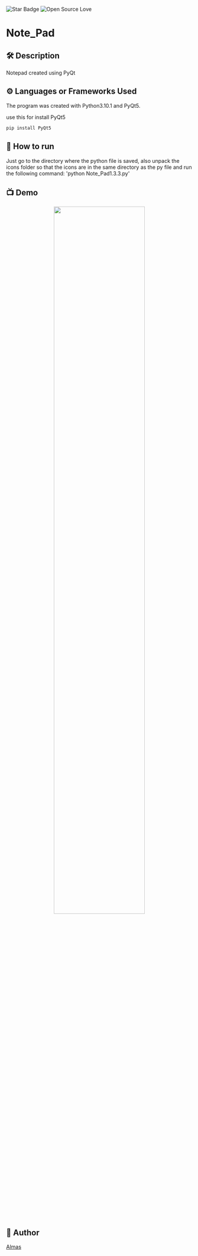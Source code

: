 <!--Please do not remove this part-->
![Star Badge](https://img.shields.io/static/v1?label=%F0%9F%8C%9F&message=If%20Useful&style=style=flat&color=BC4E99)
![Open Source Love](https://badges.frapsoft.com/os/v1/open-source.svg?v=103)

# Note_Pad



<!--An image is an illustration for your project, the tip here is using your sense of humour as much as you can :D 

You can copy paste my markdown photo insert as following:
<p align="center">
<img src="your-source-is-here" width=40% height=40%>
-->

## 🛠️ Description
<!--Remove the below lines and add yours -->
Notepad created using PyQt

## ⚙️ Languages or Frameworks Used
<!--Remove the below lines and add yours -->
The program was created with Python3.10.1 and PyQt5.

use this for install PyQt5
``` bash
pip install PyQt5
```

## 🌟 How to run
<!--Remove the below lines and add yours -->
Just go to the directory where the python file is saved, also unpack the icons folder so that the icons are in the same directory as the py file and run the following command: 
'python Note_Pad1.3.3.py'

## 📺 Demo
<p align="center">
<img src="https://github.com/Atom244/python-mini-project/blob/182291393fcb2fa0c2d0dc464a4aa01ca4082864/IMG/notepad.png" width=70% height=70%>

## 🤖 Author
<!--Remove the below lines and add yours -->
[Almas](https://github.com/Atom244)
